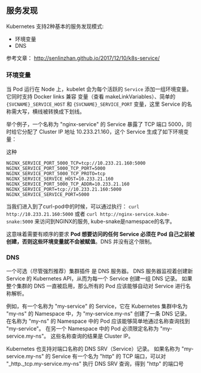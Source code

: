 ## 服务发现

Kubernetes 支持2种基本的服务发现模式:

- 环境变量
- DNS

参考文章： http://senlinzhan.github.io/2017/12/10/k8s-service/

### 环境变量

当 Pod 运行在 Node 上，kubelet 会为每个活跃的 `Service` 添加一组环境变量。 它同时支持 Docker links 兼容 变量（查看 makeLinkVariables）、简单的 `{SVCNAME}_SERVICE_HOST` 和 `{SVCNAME}_SERVICE_PORT` 变量，这里 Service 的名称需大写，横线被转换成下划线。

举个例子，一个名称为 "nginx-service" 的 Service 暴露了 TCP 端口 5000，同时给它分配了 Cluster IP 地址 10.233.21.160，这个 Service 生成了如下环境变量：

这种
```
NGINX_SERVICE_PORT_5000_TCP=tcp://10.233.21.160:5000
NGINX_SERVICE_PORT_5000_TCP_PORT=5000
NGINX_SERVICE_PORT_5000_TCP_PROTO=tcp
NGINX_SERVICE_SERVICE_HOST=10.233.21.160
NGINX_SERVICE_PORT_5000_TCP_ADDR=10.233.21.160
NGINX_SERVICE_PORT=tcp://10.233.21.160:5000
NGINX_SERVICE_SERVICE_PORT=5000
```

当我们进入到了curl-pod中的时候，可以通过执行： `curl http://10.233.21.160:5000` 或者 `curl http://nginx-service.kube-snake:5000` 来访问到NGINX的服务, kube-snake是namespace的名字。

这意味着需要有顺序的要求 **Pod 想要访问的任何 Service 必须在 Pod 自己之前被创建，否则这些环境变量就不会被赋值**。DNS 并没有这个限制。

### DNS

一个可选（尽管强烈推荐）集群插件 是 DNS 服务器。 DNS 服务器监视着创建新 Service 的 Kubernetes API，从而为每一个 Service 创建一组 DNS 记录。 如果整个集群的 DNS 一直被启用，那么所有的 Pod 应该能够自动对 Service 进行名称解析。

例如，有一个名称为 "my-service" 的 Service，它在 Kubernetes 集群中名为 "my-ns" 的 Namespace 中，为 "my-service.my-ns" 创建了一条 DNS 记录。 在名称为 "my-ns" 的 Namespace 中的 Pod 应该能够简单地通过名称查询找到 "my-service"。 在另一个 Namespace 中的 Pod 必须限定名称为 "my-service.my-ns"。 这些名称查询的结果是 Cluster IP。

Kubernetes 也支持对端口名称的 DNS SRV（Service）记录。 如果名称为 "my-service.my-ns" 的 Service 有一个名为 "http" 的 TCP 端口，可以对 "_http._tcp.my-service.my-ns" 执行 DNS SRV 查询，得到 "http" 的端口号
